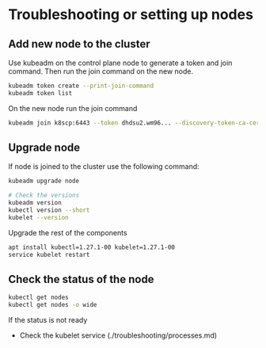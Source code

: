 # Troubleshooting or setting up nodes

## Add new node to the cluster
Use kubeadm on the control plane node to generate a token and join command. Then run the join command on the new node.
```bash
kubeadm token create --print-join-command
kubeadm token list
```

On the new node run the join command
```bash
kubeadm join k8scp:6443 --token dhdsu2.wm96... --discovery-token-ca-cert-hash sha256:d4585c330d78...
```

## Upgrade node
If node is joined to the cluster use the following command:
```bash
kubeadm upgrade node
```


```bash
# Check the versions
kubeadm version
kubectl version --short
kubelet --version
```

Upgrade the rest of the components
```bash
apt install kubectl=1.27.1-00 kubelet=1.27.1-00
service kubelet restart
```

## Check the status of the node
```bash
kubectl get nodes
kubectl get nodes -o wide
```

If the status is not ready
- Check the kubelet service (./troubleshooting/processes.md)